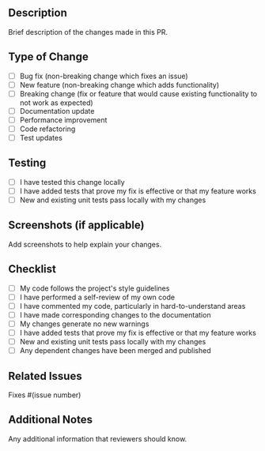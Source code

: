 ## Description
Brief description of the changes made in this PR.

## Type of Change
- [ ] Bug fix (non-breaking change which fixes an issue)
- [ ] New feature (non-breaking change which adds functionality)
- [ ] Breaking change (fix or feature that would cause existing functionality to not work as expected)
- [ ] Documentation update
- [ ] Performance improvement
- [ ] Code refactoring
- [ ] Test updates

## Testing
- [ ] I have tested this change locally
- [ ] I have added tests that prove my fix is effective or that my feature works
- [ ] New and existing unit tests pass locally with my changes

## Screenshots (if applicable)
Add screenshots to help explain your changes.

## Checklist
- [ ] My code follows the project's style guidelines
- [ ] I have performed a self-review of my own code
- [ ] I have commented my code, particularly in hard-to-understand areas
- [ ] I have made corresponding changes to the documentation
- [ ] My changes generate no new warnings
- [ ] I have added tests that prove my fix is effective or that my feature works
- [ ] New and existing unit tests pass locally with my changes
- [ ] Any dependent changes have been merged and published

## Related Issues
Fixes #(issue number)

## Additional Notes
Any additional information that reviewers should know.
